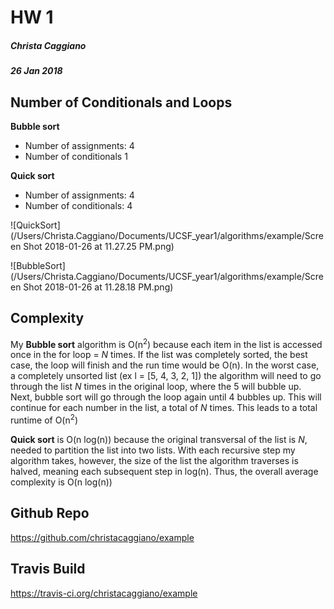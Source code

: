 # HW 1
##### Christa Caggiano
##### 26 Jan 2018

## Number of Conditionals and Loops

**Bubble sort**
* Number of assignments: 4
* Number of conditionals 1

**Quick sort**
* Number of assignments: 4
* Number of conditionals: 4

![QuickSort](/Users/Christa.Caggiano/Documents/UCSF_year1/algorithms/example/Screen Shot 2018-01-26 at 11.27.25 PM.png)


![BubbleSort](/Users/Christa.Caggiano/Documents/UCSF_year1/algorithms/example/Screen Shot 2018-01-26 at 11.28.18 PM.png)

## Complexity

My **Bubble sort** algorithm is O(n<sup>2</sup>) because each item in the list is accessed once in the for loop = *N* times. If the list was completely sorted, the best case, the loop will finish and the run time would be O(n). In the worst case, a completely unsorted list (ex l = [5, 4, 3, 2, 1]) the algorithm will need to go through the list *N* times in the original loop, where the 5 will bubble up. Next, bubble sort will go through the loop again until 4 bubbles up. This will continue for each number in the list, a total of *N* times. This leads to a total runtime of O(n<sup>2</sup>)

**Quick sort** is O(n log(n)) because the original transversal of the list is *N*, needed to partition the list into two lists. With each recursive step my algorithm takes, however, the size of the list the algorithm traverses is halved, meaning each subsequent step in log(n). Thus, the overall average complexity is O(n log(n))

## Github Repo

https://github.com/christacaggiano/example

## Travis Build

https://travis-ci.org/christacaggiano/example
